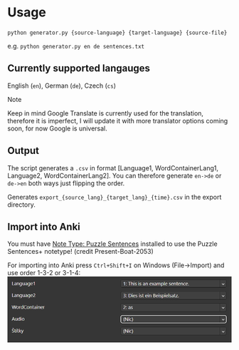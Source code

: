 # Usage
``python generator.py {source-language} {target-language} {source-file}``

e.g. ``python generator.py en de sentences.txt``

## Currently supported langauges
English (``en``), German (``de``), Czech (``cs``)

> [!NOTE]
> Keep in mind Google Translate is currently used for the translation, therefore it is imperfect, I will update it with more translator options coming soon, for now Google is universal.

## Output
The script generates a ``.csv`` in format [Language1, WordContainerLang1, Language2, WordContainerLang2]. You can therefore generate ``en->de`` or ``de->en`` both ways just flipping the order. 

Generates ``export_{source_lang}_{target_lang}_{time}.csv`` in the export directory.

## Import into Anki
You must have [Note Type: Puzzle Sentences](https://ankiweb.net/shared/info/1522392024) installed to use the Puzzle Sentences+ notetype! (credit Present-Boat-2053)

For importing into Anki press ``Ctrl+Shift+I`` on Windows (File->Import) and use order 1-3-2 or 3-1-4:
![alt text](docs/obrazek-1.png)
